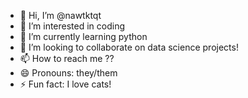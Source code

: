 - 👋 Hi, I’m @nawtktqt
- 👀 I’m interested in coding
- 🌱 I’m currently learning python
- 💞️ I’m looking to collaborate on data science projects!
- 📫 How to reach me ??
- 😄 Pronouns: they/them
- ⚡ Fun fact: I love cats!

<!---
nawtktqt/nawtktqt is a ✨ special ✨ repository because its `README.md` (this file) appears on your GitHub profile.
You can click the Preview link to take a look at your changes.
--->

